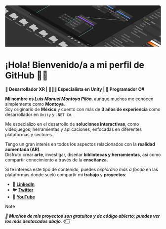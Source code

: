 ![Banner](Background.png)

# ¡Hola! Bienvenido/a a mi perfil de GitHub 👋🏻  
**🥽 Desarrollador XR | 🧑🏻‍💻 Especialista en Unity | 🐛 Programador C#**

**Mi nombre es _Luis Manuel Montoya Pilón_**, aunque muchos me conocen simplemente como **Montoya**.  
Soy originario de **México** y cuento con más de **3 años de experiencia** como desarrollador en `Unity` y `.NET C#`.

Me especializo en el desarrollo de **soluciones interactivas**, como videojuegos, herramientas y aplicaciones, enfocadas en diferentes plataformas y sectores.

Tengo un gran interés en todos los aspectos relacionados con la **realidad aumentada (AR)**.  
Disfruto crear **arte**, investigar, diseñar **bibliotecas y herramientas**, así como compartir conocimiento a través de la **enseñanza**.

Si te interesa este tipo de contenido, puedes *explorarlo más a fondo* en las plataformas donde suelo compartir mi **trabajo** y **proyectos**:
- 🔗 [**LinkedIn**](https://www.linkedin.com/in/montoyapl)
- 🐦 [**Twitter**](https://twitter.com/tu_usuario)
- 🎥 [**YouTube**](https://youtube.com/@montoya_pl?si=TEgiAHcjoXGYxF9r)

> [!NOTE]  
> ***🎉 Muchos de mis proyectos son gratuitos y de código abierto; puedes ver los más destacados abajo. 👇🏻***
